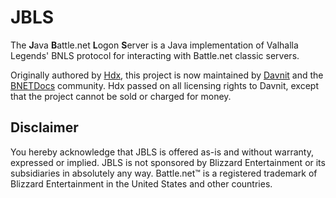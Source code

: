 # JBLS
The **J**ava **B**attle.net **L**ogon **S**erver is a Java implementation of Valhalla Legends' BNLS protocol for interacting with Battle.net classic servers.

Originally authored by [Hdx](https://github.com/LexManos), this project is now maintained by [Davnit](https://github.com/Davnit) and the [BNETDocs](https://github.com/BNETDocs) community. Hdx passed on all licensing rights to Davnit, except that the project cannot be sold or charged for money.

## Disclaimer
You hereby acknowledge that JBLS is offered as-is and without warranty,
expressed or implied. JBLS is not sponsored by Blizzard Entertainment or its
subsidiaries in absolutely any way. Battle.net&trade; is a registered trademark
of Blizzard Entertainment in the United States and other countries.
